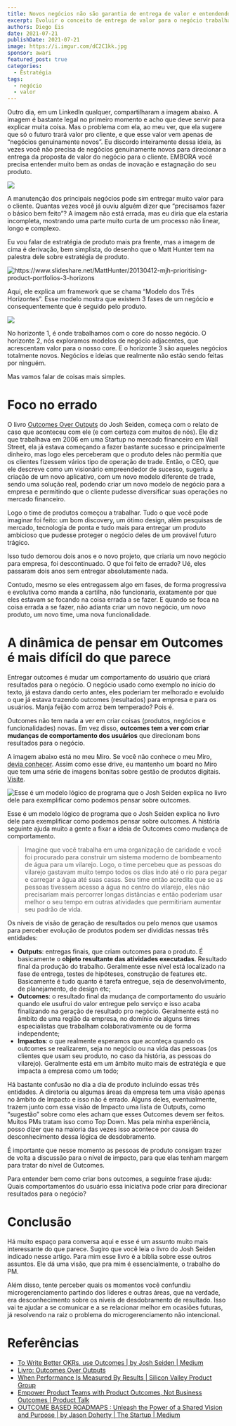 ```yaml
---
title: Novos negócios não são garantia de entrega de valor e entendendo um pouco mais sobre Outcomes
excerpt: Evoluir o conceito de entrega de valor para o negócio trabalhando de forma focada entre trazer impactos e potencializar as entregas dos outputs
authors: Diego Eis
date: 2021-07-21
publishDate: 2021-07-21
image: https://i.imgur.com/dC2C1kk.jpg
sponsor: awari
featured_post: true
categories:
  - Estratégia
tags:
  - negócio
  - valor
---
```


Outro dia, em um LinkedIn qualquer, compartilharam a imagem abaixo. A imagem é bastante legal no primeiro momento e acho que deve servir para explicar muita coisa. Mas o problema com ela, ao meu ver, que ela sugere que só o futuro trará valor pro cliente, e que esse valor vem apenas de “negócios genuinamente novos”. Eu discordo inteiramente dessa ideia, às vezes você não precisa de negócios genuinamente novos para direcionar a entrega da proposta de valor do negócio para o cliente. EMBORA você precisa entender muito bem as ondas de inovação e estagnação do seu produto.

![](/images/posts/novos-negocios-nao-sao-garantia-de-entrega-de-valor-e-entendendo-um-pouco-mais-sobre-outcomes-1.png)

A manutenção dos principais negócios pode sim entregar muito valor para o cliente. Quantas vezes você já ouviu alguém dizer que “precisamos fazer o básico bem feito”? A imagem não está errada, mas eu diria que ela estaria incompleta, mostrando uma parte muito curta de um processo não linear, longo e complexo.

Eu vou falar de estratégia de produto mais pra frente, mas a imagem de cima é derivação, bem simplista, do desenho que o Matt Hunter tem na palestra dele sobre estratégia de produto.

![](/images/posts/novos-negocios-nao-sao-garantia-de-entrega-de-valor-e-entendendo-um-pouco-mais-sobre-outcomes-2.png "https://www.slideshare.net/MattHunter/20130412-mjh-prioritising-product-portfolios-3-horizons")

Aqui, ele explica um framework que se chama “Modelo dos Três Horizontes”. Esse modelo mostra que existem 3 fases de um negócio e consequentemente que é seguido pelo produto.

![](/images/posts/novos-negocios-nao-sao-garantia-de-entrega-de-valor-e-entendendo-um-pouco-mais-sobre-outcomes-3.png)

No horizonte 1, é onde trabalhamos com o core do nosso negócio. O horizonte 2, nós exploramos modelos de negócio adjacentes, que acrescentam valor para o nosso core. E o horizonte 3 são aqueles negócios totalmente novos. Negócios e ideias que realmente não estão sendo feitas por ninguém.

Mas vamos falar de coisas mais simples.

# Foco no errado

O livro [Outcomes Over Outputs](https://amzn.to/3AD3SgZ) do Josh Seiden, começa com o relato de  caso que aconteceu com ele (e com certeza com muitos de nós). Ele diz que trabalhava em 2006 em uma Startup no mercado financeiro em Wall Street, ela já estava começando a fazer bastante sucesso e principalmente dinheiro, mas logo eles perceberam que o produto deles não permitia que os clientes fizessem vários tipo de operação de trade. Então, o CEO, que ele descreve como um visionário empreendedor de sucesso, sugeriu a criação de um novo aplicativo, com um novo modelo diferente de trade, sendo uma solução real, podendo criar um novo modelo de negócio para a empresa e permitindo que o cliente pudesse diversificar suas operações no mercado financeiro.

Logo o time de produtos começou a trabalhar. Tudo o que você pode imaginar foi feito: um bom discovery, um ótimo design, além pesquisas de mercado, tecnologia de ponta e tudo mais para entregar um produto ambicioso que pudesse proteger o negócio deles de um provável futuro trágico.

Isso tudo demorou dois anos e o novo projeto, que criaria um novo negócio para empresa, foi descontinuado. O que foi feito de errado? Ué, eles passaram dois anos sem entregar absolutamente nada. 

Contudo, mesmo se eles entregassem algo em fases, de forma progressiva e evolutiva como manda a cartilha, não funcionaria, exatamente por que eles estavam se focando na coisa errada a se fazer. E quando se foca na coisa errada a se fazer, não adianta criar um novo negócio, um novo produto, um novo time, uma nova funcionalidade. 

# A dinâmica de pensar em Outcomes é mais difícil do que parece

Entregar outcomes é mudar um comportamento do usuário que criará resultados para o negócio. O negócio usado como exemplo no início do texto, já estava dando certo antes, eles poderiam ter melhorado e evoluído o que já estava trazendo outcomes (resultados) para empresa e para os usuários. Manja feijão com arroz bem temperado? Pois é. 

Outcomes não tem nada a ver em criar coisas (produtos, negócios e funcionalidades) novas. Em vez disso, **outcomes tem a ver com criar mudanças de comportamento dos usuários** que direcionam bons resultados para o negócio.

A imagem abaixo está no meu Miro. Se você não conhece o meu Miro, [devia conhecer](https://miro.com/app/board/o9J_lf2HMtA=/?moveToWidget=3074457357796338945&cot=14). Assim como esse drive, eu mantenho um board no Miro que tem uma série de imagens bonitas sobre gestão de produtos digitais. [Visite](https://miro.com/app/board/o9J_lf2HMtA=/?moveToWidget=3074457357796338945&cot=14).

![](/images/posts/novos-negocios-nao-sao-garantia-de-entrega-de-valor-e-entendendo-um-pouco-mais-sobre-outcomes-4.png "Esse é um modelo lógico de programa que o Josh Seiden explica no livro dele para exemplificar como podemos pensar sobre outcomes.")

Esse é um modelo lógico de programa que o Josh Seiden explica no livro dele para exemplificar como podemos pensar sobre outcomes.
A história seguinte ajuda muito a gente a fixar a ideia de Outcomes como mudança de comportamento. 

> Imagine que você trabalha em uma organização de caridade e você foi procurado para construir um sistema moderno de bombeamento de água para um vilarejo. Logo, o time percebeu que as pessoas do vilarejo gastavam muito tempo todos os dias indo até o rio para pegar e carregar a água até suas casas. Seu time então acredita que se as pessoas tivessem acesso a água no centro do vilarejo, eles não precisariam mais percorrer longas distâncias e então poderiam usar melhor o seu tempo em outras atividades que permitiriam aumentar seu padrão de vida.

Os níveis de visão de geração de resultados ou pelo menos que usamos para perceber evolução de produtos podem ser divididas nessas três entidades:

* **Outputs**: entregas finais, que criam outcomes para o produto. É basicamente o **objeto resultante das atividades executadas**. Resultado final da produção do trabalho. Geralmente esse nível está localizado na fase de entrega, testes de hipóteses, construção de features etc. Basicamente é tudo quanto é tarefa entregue, seja de desenvolvimento, de planejamento, de design etc; 
* **Outcomes**: o resultado final da mudança de comportamento do usuário quando ele usufrui do valor entregue pelo serviço e isso acaba finalizando na geração de resultado pro negócio. Geralmente está no âmbito de uma região da empresa, no domínio de alguns times especialistas que trabalham colaborativamente ou de forma independente; 
* **Impactos**: o que realmente esperamos que aconteça quando os outcomes se realizarem, seja no negócio ou na vida das pessoas (os clientes que usam seu produto, no caso da história, as pessoas do vilarejo). Geralmente está em um âmbito muito mais de estratégia e que impacta a empresa como um todo;

Há bastante confusão no dia a dia de produto incluindo essas três entidades. A diretoria ou algumas áreas da empresa tem uma visão apenas no âmbito de Impacto e isso não é errado.  Alguns deles, eventualmente, trazem junto com essa visão de Impacto uma lista de Outputs, como “sugestão” sobre como eles acham que esses Outcomes devem ser feitos. Muitos PMs tratam isso como Top Down. Mas pela minha experiência, posso dizer que na maioria das vezes isso acontece por causa do desconhecimento dessa lógica de desdobramento. 

É importante que nesse momento as pessoas de produto consigam trazer de volta a discussão para o nível de impacto, para que elas tenham margem para tratar do nível de Outcomes.

Para entender bem como criar bons outcomes, a seguinte frase ajuda: Quais comportamentos do usuário essa iniciativa pode criar para direcionar resultados para o negócio?

# Conclusão

Há muito espaço para conversa aqui e esse é um assunto muito mais interessante do que parece. Sugiro que você leia o livro do Josh Seiden indicado nesse artigo. Para mim esse livro é a bíblia sobre esse outros assuntos. Ele dá uma visão, que pra mim é essencialmente, o trabalho do PM. 

Além disso, tente perceber quais os momentos você confundiu microgerenciamento partindo dos líderes e outras áreas, que na verdade, era desconhecimento sobre os níveis de desdobramento de resultado. Isso vai te ajudar a se comunicar e a se relacionar melhor em ocasiões futuras, já resolvendo na raiz o problema do microgerenciamento não intencional.

# Referências

* [To Write Better OKRs, use Outcomes | by Josh Seiden | Medium](http://localhost:1313/novos-negocios-nao-sao-garantia-de-entrega-de-valor-e-entendendo-um-pouco-mais-sobre-outcomes/)
* [Livro: Outcomes Over Outputs](https://amzn.to/3AD3SgZ)
* [When Performance Is Measured By Results | Silicon Valley Product Group](http://localhost:1313/novos-negocios-nao-sao-garantia-de-entrega-de-valor-e-entendendo-um-pouco-mais-sobre-outcomes/)
* [Empower Product Teams with Product Outcomes, Not Business Outcomes | Product Talk](http://localhost:1313/novos-negocios-nao-sao-garantia-de-entrega-de-valor-e-entendendo-um-pouco-mais-sobre-outcomes/)
* [OUTCOME BASED ROADMAPS : Unleash the Power of a Shared Vision and Purpose | by Jason Doherty | The Startup | Medium](http://localhost:1313/novos-negocios-nao-sao-garantia-de-entrega-de-valor-e-entendendo-um-pouco-mais-sobre-outcomes/)